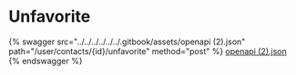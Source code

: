 # Unfavorite

{% swagger src="../../../../../../.gitbook/assets/openapi (2).json" path="/user/contacts/{id}/unfavorite" method="post" %}
[openapi (2).json](<../../../../../../.gitbook/assets/openapi (2).json>)
{% endswagger %}
